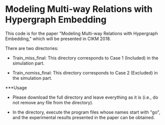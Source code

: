 # Modeling Multi-way Relations with Hypergraph Embedding
This code is for the paper "Modeling Multi-way Relations with Hypergraph Embedding," which will be presented in CIKM 2018.

There are two directories:

* Train_miss_final: This directory corresponds to Case 1 (Included) in the simulation part.

* Train_nomiss_final: This directory corresponds to Case 2 (Excluded) in the simulation part.

***Usage

* Please download the full directory and leave everything as it is (i.e., do not remove any file from the directory).

* In the directory, execute the program files whose names start with "go", and the experimental results presented in the paper can be obtained.

